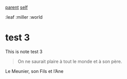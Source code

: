 [parent](test2) [self](test3)

:leaf :miller :world

# test 3

This is note test 3

> On ne saurait plaire à tout le monde et à son père.

Le Meunier, son Fils et l’Ane

<!-- foo: bar -->

